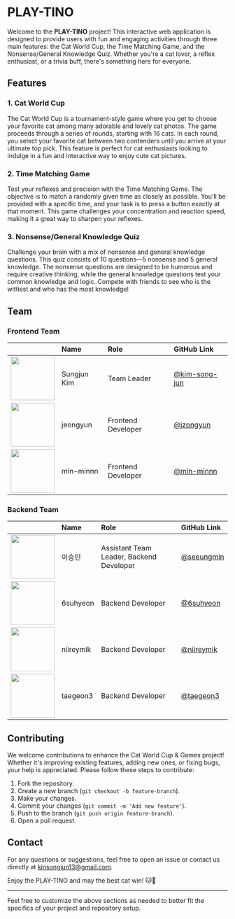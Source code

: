 # PLAY-TINO

Welcome to the **PLAY-TINO** project! This interactive web application is designed to provide users with fun and engaging activities through three main features: the Cat World Cup, the Time Matching Game, and the Nonsense/General Knowledge Quiz. Whether you're a cat lover, a reflex enthusiast, or a trivia buff, there's something here for everyone.

## Features

### 1. Cat World Cup
The Cat World Cup is a tournament-style game where you get to choose your favorite cat among many adorable and lovely cat photos. The game proceeds through a series of rounds, starting with 16 cats. In each round, you select your favorite cat between two contenders until you arrive at your ultimate top pick. This feature is perfect for cat enthusiasts looking to indulge in a fun and interactive way to enjoy cute cat pictures.

### 2. Time Matching Game
Test your reflexes and precision with the Time Matching Game. The objective is to match a randomly given time as closely as possible. You'll be provided with a specific time, and your task is to press a button exactly at that moment. This game challenges your concentration and reaction speed, making it a great way to sharpen your reflexes.

### 3. Nonsense/General Knowledge Quiz
Challenge your brain with a mix of nonsense and general knowledge questions. This quiz consists of 10 questions—5 nonsense and 5 general knowledge. The nonsense questions are designed to be humorous and require creative thinking, while the general knowledge questions test your common knowledge and logic. Compete with friends to see who is the wittiest and who has the most knowledge!

## Team

### Frontend Team
|  | Name         | Role                | GitHub Link                                               |
| :-----------------------------------------------------------------------------------------: | :----------- | :------------------ | :------------------------------------------------------- |
| <img src="https://avatars.githubusercontent.com/u/90247223?v=4" width="100" height="100"/> | Sungjun Kim  | Team Leader       | [@kim-song-jun](https://github.com/kim-song-jun)             |
| <img src="https://avatars.githubusercontent.com/u/146654623?v=4" width="100" height="100"/> | jeongyun     | Frontend Developer  | [@jzongyun](https://github.com/jzongyun)                 |
| <img src="https://avatars.githubusercontent.com/u/59122931?v=4" width="100" height="100"/>  | min-minnn    | Frontend Developer  | [@min-minnn](https://github.com/min-minnn)               |

### Backend Team
|  | Name         | Role               | GitHub Link                                                |
| :----------------------------------------------------------------------------------------: | :----------- | :----------------- | :-------------------------------------------------------- |
| <img src="https://avatars.githubusercontent.com/u/91742262?v=4" width="100" height="100"/> | 이승민         | Assistant Team Leader, Backend Developer | [@seeungmin](https://github.com/seeungmin)               |
| <img src="https://avatars.githubusercontent.com/u/157786074?v=4" width="100" height="100"/> | 6suhyeon     | Backend Developer  | [@6suhyeon](https://github.com/6suhyeon)                 |
| <img src="https://avatars.githubusercontent.com/u/155354743?v=4" width="100" height="100"/> | niireymik    | Backend Developer  | [@niireymik](https://github.com/niireymik)               |
| <img src="https://avatars.githubusercontent.com/u/157789293?v=4" width="100" height="100"/> | taegeon3     | Backend Developer  | [@taegeon3](https://github.com/taegeon3)                 |





## Contributing
We welcome contributions to enhance the Cat World Cup & Games project! Whether it's improving existing features, adding new ones, or fixing bugs, your help is appreciated. Please follow these steps to contribute:
1. Fork the repository.
2. Create a new branch (`git checkout -b feature-branch`).
3. Make your changes.
4. Commit your changes (`git commit -m 'Add new feature'`).
5. Push to the branch (`git push origin feature-branch`).
6. Open a pull request.

## Contact
For any questions or suggestions, feel free to open an issue or contact us directly at [kinsongjun13@gmail.com](mailto:kinsongjun13@gmail.com).

Enjoy the PLAY-TINO and may the best cat win! 🐱🎉

---

Feel free to customize the above sections as needed to better fit the specifics of your project and repository setup.
